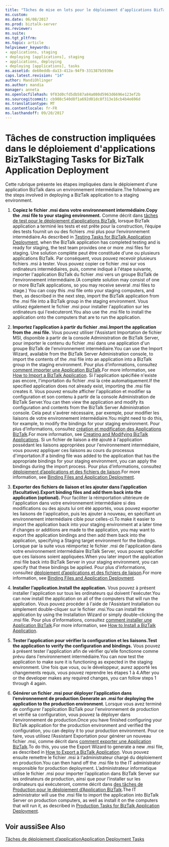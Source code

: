 ```yaml
---
title: "Tâches de mise en lots pour le déploiement d’applications BizTalk | Documents Microsoft"
ms.custom: 
ms.date: 06/08/2017
ms.prod: biztalk-server
ms.reviewer: 
ms.suite: 
ms.tgt_pltfrm: 
ms.topic: article
helpviewer_keywords:
- applications, staging
- deploying [applications], staging
- applications, deploying
- deploying [applications], tasks
ms.assetid: de60eddb-da13-412a-94f9-331387b5930e
caps.latest.revision: "14"
author: MandiOhlinger
ms.author: mandia
manager: anneta
ms.openlocfilehash: 9f03d0cfd5db587a84a080d5963d6696e123ef2b
ms.sourcegitcommit: cb908c540d8f1a692d01dc8f313e16cb4b4e696d
ms.translationtype: MT
ms.contentlocale: fr-FR
ms.lasthandoff: 09/20/2017
---
```

# <a name="staging-tasks-for-biztalk-application-deployment"></a><span data-ttu-id="429b4-102">Tâches de construction impliquées dans le déploiement d'applications BizTalk</span><span class="sxs-lookup"><span data-stu-id="429b4-102">Staging Tasks for BizTalk Application Deployment</span></span>
<span data-ttu-id="429b4-103">Cette rubrique présente les étapes impliquées dans le déploiement d'une application BizTalk dans un environnement intermédiaire.</span><span class="sxs-lookup"><span data-stu-id="429b4-103">The following are the steps involved in deploying a BizTalk application to a staging environment.</span></span>  
  
1.  <span data-ttu-id="429b4-104">**Copiez le fichier .msi dans votre environnement intermédiaire.**</span><span class="sxs-lookup"><span data-stu-id="429b4-104">**Copy the .msi file to your staging environment.**</span></span> <span data-ttu-id="429b4-105">Comme décrit dans [tâches de test pour le déploiement d’applications BizTalk](../core/testing-tasks-for-biztalk-application-deployment.md), lorsque BizTalk application a terminé les tests et est prête pour la construction, l’équipe des tests fournit un ou des fichiers .msi plus pour l’environnement intermédiaire.</span><span class="sxs-lookup"><span data-stu-id="429b4-105">As described in [Testing Tasks for BizTalk Application Deployment](../core/testing-tasks-for-biztalk-application-deployment.md), when the BizTalk application has completed testing and is ready for staging, the test team provides one or more .msi files for staging.</span></span> <span data-ttu-id="429b4-106">Une solution complète peut être constituée d'une ou plusieurs applications BizTalk. Par conséquent, vous pouvez recevoir plusieurs fichiers .msi à tester.  Vous pouvez copier ce fichier .msi sur vos ordinateurs intermédiaires, puis, comme indiqué à l'étape suivante, importer l'application BizTalk du fichier .msi vers un groupe BizTalk de l'environnement intermédiaire.</span><span class="sxs-lookup"><span data-stu-id="429b4-106">(A complete solution may consist of one or more BizTalk applications, so you may receive several .msi files to stage.)  You can copy this .msi file onto your staging computers, and then, as described in the next step, import the BizTalk application from the .msi file into a BizTalk group in the staging environment.</span></span> <span data-ttu-id="429b4-107">Vous utilisez également le fichier .msi pour installer l'application sur les ordinateurs qui l'exécuteront.</span><span class="sxs-lookup"><span data-stu-id="429b4-107">You also use the .msi file to install the application onto the computers that are to run the application.</span></span>  
  
2.  <span data-ttu-id="429b4-108">**Importez l’application à partir du fichier .msi.**</span><span class="sxs-lookup"><span data-stu-id="429b4-108">**Import the application from the .msi file.**</span></span> <span data-ttu-id="429b4-109">Vous pouvez utiliser l'Assistant Importation de fichier MSI, disponible à partir de la console Administration de BizTalk Server, pour importer le contenu du fichier .msi dans une application d'un groupe BizTalk de l'environnement intermédiaire.</span><span class="sxs-lookup"><span data-stu-id="429b4-109">You can use the Import Wizard, available from the BizTalk Server Administration console, to import the contents of the .msi file into an application into a BizTalk group in the staging environment.</span></span> <span data-ttu-id="429b4-110">Pour plus d’informations, consultez [comment importer une Application BizTalk](../core/how-to-import-a-biztalk-application.md).</span><span class="sxs-lookup"><span data-stu-id="429b4-110">For more information, see [How to Import a BizTalk Application](../core/how-to-import-a-biztalk-application.md).</span></span> <span data-ttu-id="429b4-111">Si l'application spécifiée n'existe pas encore, l'importation du fichier .msi la crée automatiquement.</span><span class="sxs-lookup"><span data-stu-id="429b4-111">If the specified application does not already exist, importing the .msi file creates it.</span></span> <span data-ttu-id="429b4-112">Vous pouvez ensuite afficher l'application et modifier sa configuration et son contenu à partir de la console Administration de BizTalk Server.</span><span class="sxs-lookup"><span data-stu-id="429b4-112">You can then view the application and modify its configuration and contents from the BizTalk Server Administration console.</span></span> <span data-ttu-id="429b4-113">Cela peut s'avérer nécessaire, par exemple, pour modifier les liaisons de votre environnement intermédiaire.</span><span class="sxs-lookup"><span data-stu-id="429b4-113">You might need to do this, for example, to modify the bindings for your staging environment.</span></span> <span data-ttu-id="429b4-114">Pour plus d’informations, consultez [création et modification des Applications BizTalk](../core/creating-and-modifying-biztalk-applications.md).</span><span class="sxs-lookup"><span data-stu-id="429b4-114">For more information, see [Creating and Modifying BizTalk Applications](../core/creating-and-modifying-biztalk-applications.md).</span></span> <span data-ttu-id="429b4-115">Si un fichier de liaison a été ajouté à l'application possédant les liaisons appropriées pour l'environnement intermédiaire, vous pouvez appliquer ces liaisons au cours du processus d'importation.</span><span class="sxs-lookup"><span data-stu-id="429b4-115">If a binding file was added to the application that has the appropriate bindings for your staging environment, you can apply the bindings during the import process.</span></span> <span data-ttu-id="429b4-116">Pour plus d’informations, consultez [déploiement d’applications et des fichiers de liaison](../core/binding-files-and-application-deployment.md).</span><span class="sxs-lookup"><span data-stu-id="429b4-116">For more information, see [Binding Files and Application Deployment](../core/binding-files-and-application-deployment.md).</span></span>  
  
3.  <span data-ttu-id="429b4-117">**Exporter des fichiers de liaison et les ajouter dans l’application (facultative).**</span><span class="sxs-lookup"><span data-stu-id="429b4-117">**Export binding files and add them back into the application (optional).**</span></span> <span data-ttu-id="429b4-118">Pour faciliter la réimportation ultérieure de l'application dans votre environnement intermédiaire si des modifications ou des ajouts lui ont été apportés, vous pouvez exporter les liaisons de l'application, puis les ajouter à nouveau, en spécifiant un environnement intermédiaire cible pour celles-ci.</span><span class="sxs-lookup"><span data-stu-id="429b4-118">To make it easier to import the application back into your staging environment at a later time if changes or additions are made to the application, you may want to export the application bindings and then add them back into the application, specifying a Staging target environment for the bindings.</span></span> <span data-ttu-id="429b4-119">Lorsque par la suite vous réimportez le fichier .msi de l'application dans votre environnement intermédiaire BizTalk Server, vous pouvez spécifier que ces liaisons soient appliquées.</span><span class="sxs-lookup"><span data-stu-id="429b4-119">When you later import the application .msi file back into BizTalk Server in your staging environment, you can specify that these bindings be applied.</span></span> <span data-ttu-id="429b4-120">Pour plus d’informations, consultez [déploiement d’applications et des fichiers de liaison](../core/binding-files-and-application-deployment.md).</span><span class="sxs-lookup"><span data-stu-id="429b4-120">For more information, see [Binding Files and Application Deployment](../core/binding-files-and-application-deployment.md).</span></span>  
  
4.  <span data-ttu-id="429b4-121">**Installer l’application.**</span><span class="sxs-lookup"><span data-stu-id="429b4-121">**Install the application.**</span></span> <span data-ttu-id="429b4-122">Vous pouvez à présent installer l'application sur tous les ordinateurs qui doivent l'exécuter.</span><span class="sxs-lookup"><span data-stu-id="429b4-122">You can now install the application on all of the computers that will run the application.</span></span> <span data-ttu-id="429b4-123">Vous pouvez procéder à l'aide de l'Assistant Installation ou simplement double-cliquer sur le fichier .msi.</span><span class="sxs-lookup"><span data-stu-id="429b4-123">You can install the application by using the Installation Wizard or simply double-clicking the .msi file.</span></span> <span data-ttu-id="429b4-124">Pour plus d’informations, consultez [comment installer une Application BizTalk](../core/how-to-install-a-biztalk-application.md).</span><span class="sxs-lookup"><span data-stu-id="429b4-124">For more information, see [How to Install a BizTalk Application](../core/how-to-install-a-biztalk-application.md).</span></span>  
  
5.  <span data-ttu-id="429b4-125">**Tester l’application pour vérifier la configuration et les liaisons.**</span><span class="sxs-lookup"><span data-stu-id="429b4-125">**Test the application to verify the configuration and bindings.**</span></span> <span data-ttu-id="429b4-126">Vous pouvez à présent tester l'application afin de vérifier qu'elle fonctionne comme prévu dans l'environnement intermédiaire.</span><span class="sxs-lookup"><span data-stu-id="429b4-126">You can now test the application to make sure it is functioning as expected in the staging environment.</span></span> <span data-ttu-id="429b4-127">Une fois que vous, ou le développeur, aurez apporté les changements requis, vous pouvez reprendre les étapes 1 à 4.</span><span class="sxs-lookup"><span data-stu-id="429b4-127">After you or the developer makes any required changes, you can follow steps 1 through 4 again.</span></span>  
  
6.  <span data-ttu-id="429b4-128">**Générer un fichier .msi pour déployer l’application dans l’environnement de production**.</span><span class="sxs-lookup"><span data-stu-id="429b4-128">**Generate an .msi for deploying the application to the production environment**.</span></span> <span data-ttu-id="429b4-129">Lorsque vous avez terminé de configurer l'application BizTalk pour l'environnement de production et vérifié sa configuration, vous pouvez la déployer dans l'environnement de production.</span><span class="sxs-lookup"><span data-stu-id="429b4-129">Once you have finished configuring your BizTalk application for the production environment and verified the configuration, you can deploy it to your production environment.</span></span> <span data-ttu-id="429b4-130">Pour ce faire, vous utilisez l’Assistant Exportation pour générer un nouveau fichier .msi, comme décrit dans [comment exporter une Application BizTalk](../core/how-to-export-a-biztalk-application.md).</span><span class="sxs-lookup"><span data-stu-id="429b4-130">To do this, you use the Export Wizard to generate a new .msi file, as described in [How to Export a BizTalk Application](../core/how-to-export-a-biztalk-application.md).</span></span> <span data-ttu-id="429b4-131">Vous pouvez ensuite remettre le fichier .msi à l'administrateur chargé du déploiement en production.</span><span class="sxs-lookup"><span data-stu-id="429b4-131">You can then hand off the .msi file to the IT administrator responsible for production deployment.</span></span> <span data-ttu-id="429b4-132">L’administrateur informatique utilise le fichier .msi pour importer l’application dans BizTalk Server sur les ordinateurs de production, ainsi que pour l’installer sur les ordinateurs qui exécuteront, comme décrit dans [des tâches de Production pour le déploiement d’Application BizTalk](../core/production-tasks-for-biztalk-application-deployment.md).</span><span class="sxs-lookup"><span data-stu-id="429b4-132">The IT administrator will use the .msi file to import the application into BizTalk Server on production computers, as well as install it on the computers that will run it, as described in [Production Tasks for BizTalk Application Deployment](../core/production-tasks-for-biztalk-application-deployment.md).</span></span>  
  
## <a name="see-also"></a><span data-ttu-id="429b4-133">Voir aussi</span><span class="sxs-lookup"><span data-stu-id="429b4-133">See Also</span></span>  
 [<span data-ttu-id="429b4-134">Tâches de déploiement d’application</span><span class="sxs-lookup"><span data-stu-id="429b4-134">Application Deployment Tasks</span></span>](../core/application-deployment-tasks.md)
